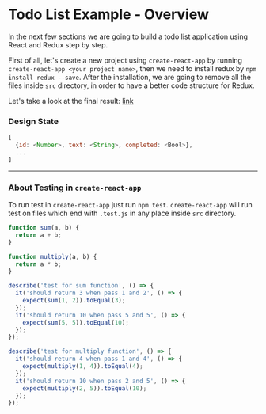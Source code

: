 # Todo List Example - Overview

In the next few sections we are going to build a todo list application using React and Redux step by step.

First of all, let's create a new project using `create-react-app` by running `create-react-app <your project name>`, then we need to install redux by `npm install redux --save`. After the installation, we are going to remove all the files inside `src` directory, in order to have a better code structure for Redux.

Let's take a look at the final result: [link](https://jrx5zpbbl.codesandbox.io/)

### Design State

```js
[
  {id: <Number>, text: <String>, completed: <Bool>},
  ...
]
```

---

### About Testing in `create-react-app`

To run test in `create-react-app` just run `npm test`. `create-react-app` will run test on files which end with `.test.js` in any place inside `src` directory.

```js
function sum(a, b) {
  return a + b;
}

function multiply(a, b) {
  return a * b;
}

describe('test for sum function', () => {
  it('should return 3 when pass 1 and 2', () => {
    expect(sum(1, 2)).toEqual(3);
  });
  it('should return 10 when pass 5 and 5', () => {
    expect(sum(5, 5)).toEqual(10);
  });
});

describe('test for multiply function', () => {
  it('should return 4 when pass 1 and 4', () => {
    expect(multiply(1, 4)).toEqual(4);
  });
  it('should return 10 when pass 2 and 5', () => {
    expect(multiply(2, 5)).toEqual(10);
  });
});
```

